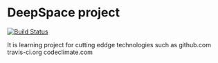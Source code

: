 # DeepSpace project
[![Build Status](https://travis-ci.org/deepspacedeveloper/deepspace.svg?branch=master)](https://travis-ci.org/deepspacedeveloper/deepspace)

It is learning project for cutting eddge technologies such as github.com travis-ci.org codeclimate.com



